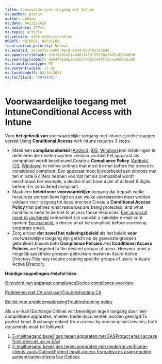 ```yaml
---
title: Voorwaardelijke toegang met Intune
ms.author: pebaum
author: pebaum
ms.date: 04/21/2020
ms.audience: ITPro
ms.topic: article
ms.service: o365-administration
ROBOTS: NOINDEX, NOFOLLOW
localization_priority: Normal
ms.assetid: aecba7c5-e86d-4ec8-9d44-679f5a3d659d
ms.openlocfilehash: 20ef8205431aad821419f2559be3402c8228d838
ms.sourcegitcommit: 0eb4f9bde53395b5fd4b5cd4ffc56ca96db91298
ms.translationtype: MT
ms.contentlocale: nl-NL
ms.lasthandoff: 03/10/2021
ms.locfileid: "50704781"
---
```

# <a name="conditional-access-with-intune"></a><span data-ttu-id="2403f-102">Voorwaardelijke toegang met Intune</span><span class="sxs-lookup"><span data-stu-id="2403f-102">Conditional Access with Intune</span></span>

<span data-ttu-id="2403f-103">Voor  **het gebruik van**  voorwaardelijke toegang met Intune zijn drie stappen vereist:</span><span class="sxs-lookup"><span data-stu-id="2403f-103">Using  **Conditional Access**  with Intune requires 3 steps:</span></span>

- <span data-ttu-id="2403f-104">Maak een  **compliancebeleid** [(Android](https://docs.microsoft.com/intune/compliance-policy-create-android),  [iOS](https://docs.microsoft.com/intune/compliance-policy-create-ios),  [Windows)](https://docs.microsoft.com//intune/compliance-policy-create-windows)om instellingen te definiëren die moeten worden voldaan voordat het apparaat als compatibel wordt beschouwd.</span><span class="sxs-lookup"><span data-stu-id="2403f-104">Create a  **Compliance Policy**  ([Android](https://docs.microsoft.com/intune/compliance-policy-create-android),  [iOS](https://docs.microsoft.com/intune/compliance-policy-create-ios),  [Windows](https://docs.microsoft.com//intune/compliance-policy-create-windows)) to define settings that must be met before the device is considered compliant.</span></span> <span data-ttu-id="2403f-105">Een apparaat moet bijvoorbeeld een pincode met ten minste 6 cijfers hebben voordat het als compatibel wordt beschouwd.</span><span class="sxs-lookup"><span data-stu-id="2403f-105">For example, a device must have a pin of at least 6 digits before it is considered compliant.</span></span>
- <span data-ttu-id="2403f-106">Maak een **beleid voor voorwaardelijke**  toegang dat bepaalt welke resources worden beveiligd en aan welke voorwaarden moet worden voldaan voor toegang tot deze bronnen.</span><span class="sxs-lookup"><span data-stu-id="2403f-106">Create a **Conditional Access Policy**  that defines what resources are being protected, and what conditions need to be met to access those resources.</span></span>  <span data-ttu-id="2403f-107">[Een apparaat moet bijvoorbeeld](https://docs.microsoft.com/intune/tutorial-protect-email-on-unmanaged-devices#create-conditional-access-policies)  compatibel zijn voordat u zakelijke e-mail kunt openen.</span><span class="sxs-lookup"><span data-stu-id="2403f-107">[For example,](https://docs.microsoft.com/intune/tutorial-protect-email-on-unmanaged-devices#create-conditional-access-policies)  a device must be compliant before accessing corporate email.</span></span>
- <span data-ttu-id="2403f-108">Zorg ervoor **dat zowel het nalevingsbeleid**  als het beleid  **voor**  voorwaardelijke toegang zijn gericht op de gewenste groepen gebruikers.</span><span class="sxs-lookup"><span data-stu-id="2403f-108">Ensure both **Compliance Policies**  and  **Conditional Access Policies**  are targeted to the desired groups of users.</span></span> <span data-ttu-id="2403f-109">Hiervoor moet u mogelijk specifieke groepen gebruikers maken in Azure Active Directory.</span><span class="sxs-lookup"><span data-stu-id="2403f-109">This may require creating specific groups of users in Azure Active Directory.</span></span>

<span data-ttu-id="2403f-110">**Handige koppelingen:**</span><span class="sxs-lookup"><span data-stu-id="2403f-110">**Helpful links:**</span></span>

[<span data-ttu-id="2403f-111">Overzicht van apparaat compliance</span><span class="sxs-lookup"><span data-stu-id="2403f-111">Device compliance overview</span></span>](https://docs.microsoft.com/intune/device-compliance-get-started)

[<span data-ttu-id="2403f-112">Problemen met CA oplossen</span><span class="sxs-lookup"><span data-stu-id="2403f-112">Troubleshooting CA</span></span>](https://docs.microsoft.com/intune/troubleshoot-conditional-access)

[<span data-ttu-id="2403f-113">Beleid voor probleemoplossing</span><span class="sxs-lookup"><span data-stu-id="2403f-113">Troubleshooting policy</span></span>](https://docs.microsoft.com/troubleshoot/mem/intune/troubleshoot-policies-in-microsoft-intune)

<span data-ttu-id="2403f-114">Als u e-mail (Exchange Online) wilt beveiligen tegen toegang door niet-compatibele apparaten, moeten beide documenten worden gevolgd:</span><span class="sxs-lookup"><span data-stu-id="2403f-114">To protect Email (Exchange online) from access by noncompliant devices, both documents must be followed:</span></span>

1. [<span data-ttu-id="2403f-115">E-mailtoegang beveiligen tegen apparaten met EAS</span><span class="sxs-lookup"><span data-stu-id="2403f-115">Protect email access from devices using EAS</span></span>](https://docs.microsoft.com/intune/tutorial-protect-email-on-unmanaged-devices)
2. [<span data-ttu-id="2403f-116">E-mailtoegang beveiligen tegen apparaten met moderne verificatie-clients zoals Outlook</span><span class="sxs-lookup"><span data-stu-id="2403f-116">Protect email access from devices using modern authentication clients like Outlook</span></span>](https://docs.microsoft.com/intune/tutorial-protect-email-on-enrolled-devices)
